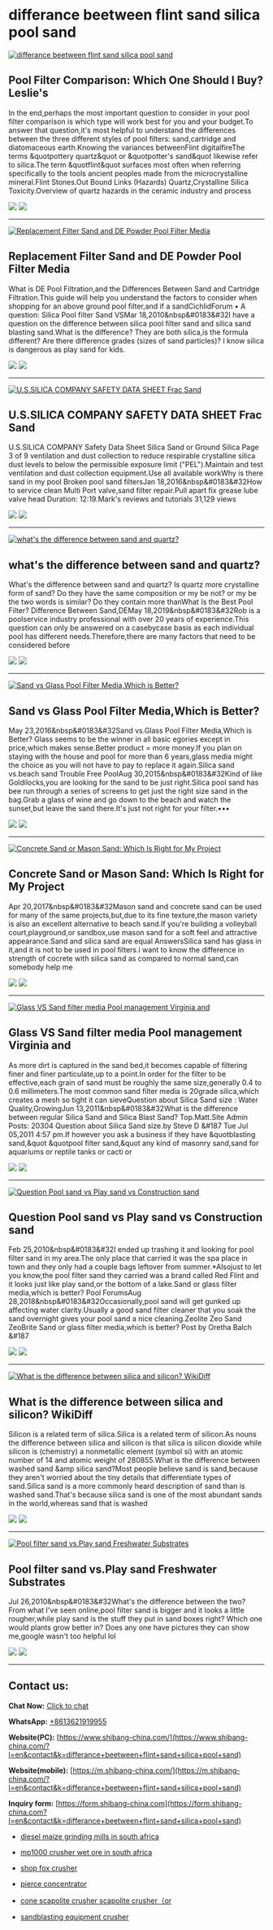 # differance beetween flint sand silica pool sand

<a href="https://swt.shibang-china.com/?l=en&img&k=differance+beetween+flint+sand+silica+pool+sand" target="_blank">![differance beetween flint sand silica pool sand](http://static.shibang-china.com/all-800x300/826.jpg)</a>

## Pool Filter Comparison: Which One Should I Buy? Leslie's
In the end,perhaps the most important question to consider in your pool filter comparison is which type will work best for you and your budget.To answer that question,it's most helpful to understand the differences between the three different styles of pool filters: sand,cartridge and diatomaceous earth.Knowing the variances betweenFlint digitalfireThe terms &quotpottery quartz&quot or &quotpotter's sand&quot likewise refer to silica.The term &quotflint&quot surfaces most often when referring specifically to the tools ancient peoples made from the microcrystalline mineral.Flint Stones.Out Bound Links (Hazards) Quartz,Crystalline Silica Toxicity.Overview of quartz hazards in the ceramic industry and process


<a href="https://whatsapp.shibangsoft.com/WhatsApp.php" target="_blank" title="WhatsApp">![](http://static.shibang-china.com/icon/whatsapp.png)</a> <a href="https://swt.shibang-china.com/?l=en&icon&k=differance+beetween+flint+sand+silica+pool+sand" target="_blank">![](http://static.shibang-china.com/icon/chat-en.png)</a>

---

<a href="https://swt.shibang-china.com/?l=en&img&k=differance+beetween+flint+sand+silica+pool+sand" target="_blank">![Replacement Filter Sand and DE Powder Pool Filter Media](http://static.shibang-china.com/all-800x300/648.jpg)</a>

## Replacement Filter Sand and DE Powder Pool Filter Media
What is DE Pool Filtration,and the Differences Between Sand and Cartridge Filtration.This guide will help you understand the factors to consider when shopping for an above ground pool filter,and if a sandCichlidForum • A question: Silica Pool filter Sand VSMar 18,2010&nbsp&#0183&#32I have a question on the difference between silica pool filter sand and silica sand blasting sand.What is the difference? They are both silica,is the formula different? Are there difference grades (sizes of sand particles)? I know silica is dangerous as play sand for kids.


<a href="https://whatsapp.shibangsoft.com/WhatsApp.php" target="_blank" title="WhatsApp">![](http://static.shibang-china.com/icon/whatsapp.png)</a> <a href="https://swt.shibang-china.com/?l=en&icon&k=differance+beetween+flint+sand+silica+pool+sand" target="_blank">![](http://static.shibang-china.com/icon/chat-en.png)</a>

---

<a href="https://swt.shibang-china.com/?l=en&img&k=differance+beetween+flint+sand+silica+pool+sand" target="_blank">![U.S.SILICA COMPANY SAFETY DATA SHEET Frac Sand](http://static.shibang-china.com/all-800x300/425.jpg)</a>

## U.S.SILICA COMPANY SAFETY DATA SHEET Frac Sand
U.S.SILICA COMPANY Safety Data Sheet Silica Sand or Ground Silica Page 3 of 9 ventilation and dust collection to reduce respirable crystalline silica dust levels to below the permissible exposure limit ("PEL").Maintain and test ventilation and dust collection equipment.Use all available workWhy is there sand in my pool Broken pool sand filtersJan 18,2016&nbsp&#0183&#32How to service clean Multi Port valve,sand filter repair.Pull apart fix grease lube valve head Duration: 12:19.Mark's reviews and tutorials 31,129 views


<a href="https://whatsapp.shibangsoft.com/WhatsApp.php" target="_blank" title="WhatsApp">![](http://static.shibang-china.com/icon/whatsapp.png)</a> <a href="https://swt.shibang-china.com/?l=en&icon&k=differance+beetween+flint+sand+silica+pool+sand" target="_blank">![](http://static.shibang-china.com/icon/chat-en.png)</a>

---

<a href="https://swt.shibang-china.com/?l=en&img&k=differance+beetween+flint+sand+silica+pool+sand" target="_blank">![what's the difference between sand and quartz?](http://static.shibang-china.com/all-800x300/1271.jpg)</a>

## what's the difference between sand and quartz?
What's the difference between sand and quartz? Is quartz more crystalline form of sand? Do they have the same composition or my be not? or my be the two words is similar? Do they contain more thanWhat Is the Best Pool Filter? Difference Between Sand,DEMay 18,2019&nbsp&#0183&#32Rob is a poolservice industry professional with over 20 years of experience.This question can only be answered on a casebycase basis as each individual pool has different needs.Therefore,there are many factors that need to be considered before


<a href="https://whatsapp.shibangsoft.com/WhatsApp.php" target="_blank" title="WhatsApp">![](http://static.shibang-china.com/icon/whatsapp.png)</a> <a href="https://swt.shibang-china.com/?l=en&icon&k=differance+beetween+flint+sand+silica+pool+sand" target="_blank">![](http://static.shibang-china.com/icon/chat-en.png)</a>

---

<a href="https://swt.shibang-china.com/?l=en&img&k=differance+beetween+flint+sand+silica+pool+sand" target="_blank">![Sand vs Glass Pool Filter Media,Which is Better?](http://static.shibang-china.com/all-800x300/24.jpg)</a>

## Sand vs Glass Pool Filter Media,Which is Better?
May 23,2016&nbsp&#0183&#32Sand vs.Glass Pool Filter Media,Which is Better? Glass seems to be the winner in all basic egories except in price,which makes sense.Better product = more money.If you plan on staying with the house and pool for more than 6 years,glass media might the choice as you will not have to pay to replace it again.Silica sand vs.beach sand Trouble Free PoolAug 30,2015&nbsp&#0183&#32Kind of like Goldilocks,you are looking for the sand to be just right.Silica pool sand has bee run through a series of screens to get just the right size sand in the bag.Grab a glass of wine and go down to the beach and watch the sunset,but leave the sand there.It's just not right for your filter.•••


<a href="https://whatsapp.shibangsoft.com/WhatsApp.php" target="_blank" title="WhatsApp">![](http://static.shibang-china.com/icon/whatsapp.png)</a> <a href="https://swt.shibang-china.com/?l=en&icon&k=differance+beetween+flint+sand+silica+pool+sand" target="_blank">![](http://static.shibang-china.com/icon/chat-en.png)</a>

---

<a href="https://swt.shibang-china.com/?l=en&img&k=differance+beetween+flint+sand+silica+pool+sand" target="_blank">![Concrete Sand or Mason Sand: Which Is Right for My Project](http://static.shibang-china.com/all-800x300/547.jpg)</a>

## Concrete Sand or Mason Sand: Which Is Right for My Project
Apr 20,2017&nbsp&#0183&#32Mason sand and concrete sand can be used for many of the same projects,but,due to its fine texture,the mason variety is also an excellent alternative to beach sand.If you're building a volleyball court,playground,or sandbox,use mason sand for a soft feel and attractive appearance.Sand and silica sand are equal AnswersSilica sand has glass in it,and it is not to be used in pool filters.i want to know the difference in strength of cocrete with silica sand as compared to normal sand,can somebody help me


<a href="https://whatsapp.shibangsoft.com/WhatsApp.php" target="_blank" title="WhatsApp">![](http://static.shibang-china.com/icon/whatsapp.png)</a> <a href="https://swt.shibang-china.com/?l=en&icon&k=differance+beetween+flint+sand+silica+pool+sand" target="_blank">![](http://static.shibang-china.com/icon/chat-en.png)</a>

---

<a href="https://swt.shibang-china.com/?l=en&img&k=differance+beetween+flint+sand+silica+pool+sand" target="_blank">![Glass VS Sand filter media Pool management Virginia and](http://static.shibang-china.com/all-800x300/569.jpg)</a>

## Glass VS Sand filter media Pool management Virginia and
As more dirt is captured in the sand bed,it becomes capable of filtering finer and finer particulate,up to a point.In order for the filter to be effective,each grain of sand must be roughly the same size,generally 0.4 to 0.6 millimeters.The most common sand filter media is 20grade silica,which creates a mesh so tight it can sieveQuestion about Silica Sand size : Water Quality,GrowingJun 13,2011&nbsp&#0183&#32What is the difference between regular Silica Sand and Silica Blast Sand? Top.Matt.Site Admin Posts: 20304 Question about Silica Sand size.by Steve D &#187 Tue Jul 05,2011 4:57 pm.If however you ask a business if they have &quotblasting sand,&quot &quotpool filter sand,&quot any kind of masonry sand,sand for aquariums or reptile tanks or cacti or


<a href="https://whatsapp.shibangsoft.com/WhatsApp.php" target="_blank" title="WhatsApp">![](http://static.shibang-china.com/icon/whatsapp.png)</a> <a href="https://swt.shibang-china.com/?l=en&icon&k=differance+beetween+flint+sand+silica+pool+sand" target="_blank">![](http://static.shibang-china.com/icon/chat-en.png)</a>

---

<a href="https://swt.shibang-china.com/?l=en&img&k=differance+beetween+flint+sand+silica+pool+sand" target="_blank">![Question Pool sand vs Play sand vs Construction sand](http://static.shibang-china.com/all-800x300/364.jpg)</a>

## Question Pool sand vs Play sand vs Construction sand
Feb 25,2010&nbsp&#0183&#32I ended up trashing it and looking for pool filter sand in my area.The only place that carried it was the spa place in town and they only had a couple bags leftover from summer.*Alsojust to let you know,the pool filter sand they carried was a brand called Red Flint and it looks just like play sand,or the bottom of a lake.Sand or glass filter media,which is better? Pool ForumsAug 28,2018&nbsp&#0183&#32Occasionally,pool sand will get gunked up affecting water clarity.Usually a good sand filter cleaner that you soak the sand overnight gives your pool sand a nice cleaning.Zeolite Zeo Sand ZeoBrite Sand or glass filter media,which is better? Post by Oretha Balch &#187


<a href="https://whatsapp.shibangsoft.com/WhatsApp.php" target="_blank" title="WhatsApp">![](http://static.shibang-china.com/icon/whatsapp.png)</a> <a href="https://swt.shibang-china.com/?l=en&icon&k=differance+beetween+flint+sand+silica+pool+sand" target="_blank">![](http://static.shibang-china.com/icon/chat-en.png)</a>

---

<a href="https://swt.shibang-china.com/?l=en&img&k=differance+beetween+flint+sand+silica+pool+sand" target="_blank">![What is the difference between silica and silicon? WikiDiff](http://static.shibang-china.com/all-800x300/1216.jpg)</a>

## What is the difference between silica and silicon? WikiDiff
Silicon is a related term of silica.Silica is a related term of silicon.As nouns the difference between silica and silicon is that silica is silicon dioxide while silicon is (chemistry) a nonmetallic element (symbol si) with an atomic number of 14 and atomic weight of 280855.What is the difference between washed sand &amp silica sand?Most people believe sand is sand,because they aren't worried about the tiny details that differentiate types of sand.Silica sand is a more commonly heard description of sand than is washed sand.That's because silica sand is one of the most abundant sands in the world,whereas sand that is washed


<a href="https://whatsapp.shibangsoft.com/WhatsApp.php" target="_blank" title="WhatsApp">![](http://static.shibang-china.com/icon/whatsapp.png)</a> <a href="https://swt.shibang-china.com/?l=en&icon&k=differance+beetween+flint+sand+silica+pool+sand" target="_blank">![](http://static.shibang-china.com/icon/chat-en.png)</a>

---

<a href="https://swt.shibang-china.com/?l=en&img&k=differance+beetween+flint+sand+silica+pool+sand" target="_blank">![Pool filter sand vs.Play sand Freshwater Substrates](http://static.shibang-china.com/all-800x300/1400.jpg)</a>

## Pool filter sand vs.Play sand Freshwater Substrates
Jul 26,2010&nbsp&#0183&#32What's the difference between the two? From what I've seen online,pool filter sand is bigger and it looks a little rougher,while play sand is the stuff they put in sand boxes right? Which one would plants grow better in? Does any one have pictures they can show me,google wasn't too helpful lol

<a href="https://whatsapp.shibangsoft.com/WhatsApp.php" target="_blank" title="WhatsApp">![](http://static.shibang-china.com/icon/whatsapp.png)</a> <a href="https://swt.shibang-china.com/?l=en&icon&k=differance+beetween+flint+sand+silica+pool+sand" target="_blank">![](http://static.shibang-china.com/icon/chat-en.png)</a>

---
## Contact us:

**Chat Now:** [Click to chat](https://swt.shibang-china.com?l=en&contact&k=differance+beetween+flint+sand+silica+pool+sand)

**WhatsApp:**  [+8613621919955](https://whatsapp.shibangsoft.com/WhatsApp.php)

**Website(PC):** [https://www.shibang-china.com/](https://www.shibang-china.com/?l=en&contact&k=differance+beetween+flint+sand+silica+pool+sand)

**Website(mobile):** [https://m.shibang-china.com/](https://m.shibang-china.com/?l=en&contact&k=differance+beetween+flint+sand+silica+pool+sand)

**Inquiry form:** [https://form.shibang-china.com](https://form.shibang-china.com?l=en&contact&k=differance+beetween+flint+sand+silica+pool+sand)

* [diesel maize grinding mills in south africa](../113/diesel%20maize%20grinding%20mills%20in%20south%20africa.md)

* [mp1000 crusher wet ore in south africa](../122/mp1000%20crusher%20wet%20ore%20in%20south%20africa.md)

* [shop fox crusher](../115/shop%20fox%20crusher.md)

* [pierce concentrator](../118/pierce%20concentrator.md)

* [cone scapolite crusher scapolite crusher（or](../124/cone%20scapolite%20crusher%20scapolite%20crusher%EF%BC%88or.md)

* [sandblasting equipment crusher](../125/sandblasting%20equipment%20crusher.md)